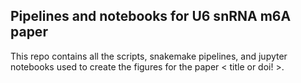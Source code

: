 ## Pipelines and notebooks for U6 snRNA m6A paper

This repo contains all the scripts, snakemake pipelines, and jupyter notebooks used to create the figures for the paper < title or doi! >.
